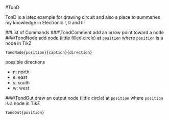 #TonD

TonD is a latex example for drawing circuit and also a place to summaries my knowledge in Electronic I, II and III

##List of Commands
###\TondComment
add an arrow point toward a node
###\TondNode
add node (little filled circle) at `position` where `position` is a node in TikZ

`TondNode{position}{caption}{direction}`

possible directions
- n: north
- e: east
- s: south
- w: west

###\TondOut
draw an output node (little circle) at `position` where `position` is a node in TikZ

`TondOut{position}`

